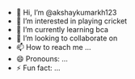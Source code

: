 - 👋 Hi, I’m @akshaykumarkh123
- 👀 I’m interested in playing cricket
- 🌱 I’m currently learning bca
- 💞️ I’m looking to collaborate on 
- 📫 How to reach me ...
- 😄 Pronouns: ...
- ⚡ Fun fact: ...
  
<!---
akshaykumarkh123/akshaykumarkh123 is a ✨ special ✨ repository because its `README.md` (this file) appears on your GitHub profile.
You can click the Preview link to take a look at your changes.
--->
